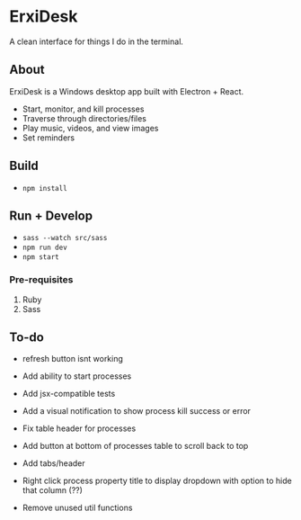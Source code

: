 # ErxiDesk

A clean interface for things I do in the terminal.

## About

ErxiDesk is a Windows desktop app built with Electron + React.

- Start, monitor, and kill processes
- Traverse through directories/files
- Play music, videos, and view images
- Set reminders

## Build
- ```npm install```

## Run + Develop
- ```sass --watch src/sass```
- ```npm run dev```
- ```npm start```

### Pre-requisites
1. Ruby
2. Sass

## To-do
- refresh button isnt working

- Add ability to start processes

- Add jsx-compatible tests

- Add a visual notification to show process kill success or error

- Fix table header for processes

- Add button at bottom of processes table to scroll back to top

- Add tabs/header

- Right click process property title to display dropdown with option to hide that column (??)

- Remove unused util functions

